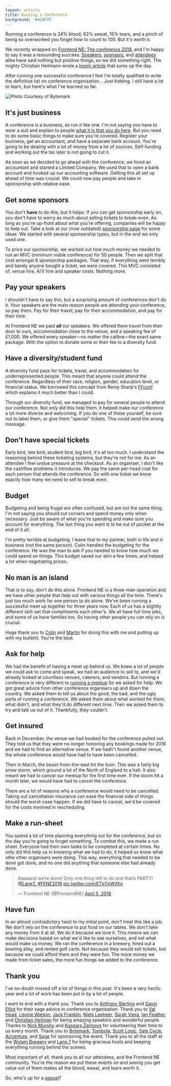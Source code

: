 ```yaml
---
layout: article
title: Running a Conference
background: '#4CAF7E'
---
```


Running a conference is 24% blood, 62% sweat, 15% tears, and a pinch of being so overworked you forget how to count to 100.
But it's worth it.

We recently wrapped on [Frontend NE: The conference 2018](https://2018.frontendne.co.uk), and I'm happy to say it was a resounding success.
[Speakers](https://twitter.com/NikkitaFTW/status/982204431369318400), [sponsors](https://twitter.com/bytemark/status/983351836638924804), and [attendees](https://twitter.com/wtomcarter/status/982017051429687296) alike have said nothing but positive things, so we did something right.
The mighty Christian Heilmann wrote a [lovely article](https://christianheilmann.com/2018/04/10/this-was-frontendne-2018-well-from-my-pov/) that sums up the day.

After running one successful conference I feel I'm totally qualified to write the definitive list on conference organisation…
Just kidding.
I still have a lot to learn, but here's what I've learned so far.

![Photo Courtesy of Bytemark](http://res.cloudinary.com/samdbeckham/image/upload/c_crop,e_auto_contrast,f_auto,g_center,h_1020,q_auto,w_1020/v1524241927/DaWRSEuX4AA9gmX_uqli7v.jpg)

## It's just business
A conference is a business, so run it like one.
I'm not saying you have to wear a suit and explain to people [what it is that you do here](https://www.youtube.com/watch?v=StIcRH_e6zQ).
But you need to do some basic things to make sure you're covered.
Register your business, get an accountant, and have a separate bank account.
You're going to be dealing with a lot of money from a lot of sources.
Self-funding and working out the tax later is not going to cut it.

As soon as we decided to go ahead with the conference, we hired an accountant and started a Limited Company.
We used that to open a  bank account and hooked up our accounting software.
Getting this all set up ahead of time was crucial.
We could now pay people and take in sponsorship with relative ease.

## Get some sponsors
You don't **have** to do this, but it helps.
If you can get sponsorship early on, you don't have to worry as much about selling tickets to break-even.
As long as you're up-front about what you're offering, companies will be happy to help out.
Take a look at our (now outdated) [sponsorship page](https://2018.frontendne.co.uk/sponsorship.html) for some ideas.
We started with several sponsorship types, but in the end we only used one.

To price our sponsorship, we worked out how much money we needed to run an MVC (minimum viable conference) for 50 people.
Then we split that cost amongst 6 sponsorship packages.
That way, if everything went terribly and barely anyone bought a ticket, we were covered.
This MVC consisted of, venue hire, A/V hire and speaker costs.
Nothing more.

## Pay your speakers
I shouldn't have to say this, but a surprising amount of conferences don't do it.
Your speakers are the main reason people are attending your conference, so pay them.
Pay for their travel, pay for their accommodation, and pay for their time.

At Frontend NE we paid **all** our speakers.
We offered them travel from their door to ours, accommodation close to the venue, and a speaking fee of £1,000.
We offered every speaker—no matter the calibre—the exact same package.
With the option to donate some or their fee to a diversity fund.

## Have a diversity/student fund
A diversity fund pays for tickets, travel, and accommodation for underrepresented people.
This meant that anyone could attend the conference.
Regardless of their race, religion, gender, education level, or financial status.
We borrowed this concept from Remy Sharp's [FFconf](https://2017.ffconf.org/scholarship) which explains it much better than I could.

Through our diversity fund, we managed to pay for several people  to attend our conference.
Not only did this help them, it helped make our conference a lot more diverse and welcoming.
If you do one of these yourself, be sure not to label them, or give them "special" tickets.
This could send the wrong message.

## Don't have special tickets
Early bird, late bird, student bird, big bird, it's all too much.
I understand the reasoning behind these ticketing systems, but they're not for me.
As an attendee I feel undue pressure at the checkout.
As an organiser, I don't like the cashflow problems it introduces.
We pay the same per-head cost for each person that attends the conference.
So with one ticket we know exactly how many we need to sell to break even.

## Budget
Budgeting and being frugal are often confused, but are not the same thing.
I'm not saying you should cut corners and spend money only when necessary.
Just be aware of what you're spending and make sure you account for everything.
The last thing you want is to be out of pocket at the end of it all. 

I'm pretty terrible at budgeting.
I leave that to my partner, both in life and in business (not the same person).
Colin handled the budgeting for the conference.
He was the man to ask if you needed to know how much we could spend on things.
This budget saved our skin a few times, and helped a lot when negotiating prices.

## No man is an island
That is to say, don't do this alone.
Frontend NE is a three-man operation and we have other people that help out with various things all the time.
There's just too much work for one person to do alone.
We've been running a successful meet up together for three years now.
Each of us has a slightly different skill-set that compliments each other's.
We all have full time jobs, and some of us have families too.
So having other people you can rely on is crucial.

Huge thank you to [Colin](https://twitter.com/htmlandbacon) and [Martin](https://twitter.com/tempertemper) for doing this with me and putting up with my bullshit.
You're the best.

## Ask for help
We had the benefit of having a meet up behind us.
We knew a lot of people we could ask to come and speak, we had an audience to sell to, and we'd already looked at countless venues, caterers, and vendors.
But running a conference is very different to [running a meetup](/wrote/starting-a-meetup.html)
So we asked for help.
We got great advice from other conference organisers up and down the country.
We asked them to tell us about the good, the bad, and the ugly parts of running a conference.
We asked them about what worked for them, what didn't, and what they'd do different next time.
Then we asked them to try and talk us out of it.
Thankfully, they couldn't.

## Get insured
Back in December, the venue we had booked for the conference pulled out.
They told us that they were no-longer honoring any bookings made for 2018 and we had to find an alternative venue.
If we hadn't found another venue, the whole conference would have had to have been cancelled.

Then in March, the beast-from-the-east hit the toon.
This was a fairly big snow storm, which ground a lot of the North of England to a halt.
It also meant we had to cancel our meetup for the first time ever.
If the storm hit a month later, we would have had to cancel the conference.

There are a lot of reasons why a conference would need to be cancelled.
Taking out cancellation insurance can ease the financial side of things should the worst-case happen.
If we did have to cancel, we'd be covered for the costs involved in rescheduling.

## Make a run-sheet
You spend a lot of time planning everything out for the conference, but on the day you're going to forget something.
To combat this, we made a run sheet.
Everyone had their own tasks to be completed at certain times.
No only did this help us in knowing what we had to do, it helped us know what othe other organisers were doing.
This way, everything that needed to be done got done, and no one did anything that someone else had already done.

<blockquote class="twitter-tweet" data-lang="en"><p lang="en" dir="ltr">Aaaaand we’re done! Only one thing left to do and that’s PARTY! <a href="https://twitter.com/Lane7_?ref_src=twsrc%5Etfw">@Lane7_</a> <a href="https://twitter.com/hashtag/FENE2018?src=hash&amp;ref_src=twsrc%5Etfw">#FENE2018</a> <a href="https://t.co/ETirOvWXhv">pic.twitter.com/ETirOvWXhv</a></p>&mdash; Frontend NE (@FrontendNE) <a href="https://twitter.com/FrontendNE/status/981930970952716291?ref_src=twsrc%5Etfw">April 5, 2018</a></blockquote>

## Have fun
In an almost contradictory twist to my initial point, don't treat this like a job.
We don't rely on the conference to put food on our tables.
We don't take any money from it at all.
We do it because we love it.
This means we can make decisions based on what we'd like to see ourselves, and not what would make us money.
We ran the conference in a brewery, hired out a bowling alley, and rented golf carts.
Not because they would sell tickets, but because we could afford them and they were fun.
The more money we made from ticket sales, the more fun things we added to the conference.

## Thank you
I've no-doubt missed off a lot of things in this post.
It's been a very hectic year and a lot of work has been put in by a lot of people.

I want to end with a thank you.
Thank you to [Anthony Sterling](https://twitter.com/anthonysterling) and [Gavin Elliot](https://twitter.com/gavinelliott) for their sage advice in conference organisation.
Thank you to [Val Head](https://twitter.com/vlh), [Léonie Watson](https://twitter.com/LeonieWatson), [Jack Franklin](https://twitter.com/Jack_Franklin), [Niels Leeheer](https://twitter.com/html5test), [Sarah Viera](https://twitter.com/NikkitaFTW), [Ian Feather](https://twitter.com/ianfeather), and [Christian Heilman](https://twitter.com/codepo8) for being amazing speakers and wonderful people.
Thanks to [Nick Murphy](https://twitter.com/NickEVM) and [Kaspars Žarinovs](https://twitter.com/kaspars_z) for volunteering their time to us every month.
Thank you to [Bytemark](https://twitter.com/bytemark), [Tombola](https://twitter.com/tombola), [Scott Logic](https://twitter.com/Scott_Logic), [Sale Cycle](https://twitter.com/SaleCycle), [Accenture](https://twitter.com/accentureuk), and [Sage](https://twitter.com/sageuk) for sponsoring the event.
Thank you to all the staff at the [Wylam Brewery](https://twitter.com/wylambrewery) and [Lane 7](https://twitter.com/Lane7_) for being gracious hosts and keeping everything running behind the scenes. 

Most important of all, thank you to all our attendees, and the Frontend NE community.
You're the reason we put these events on and seeing you get value out of them makes all the blood, sweat, and tears worth it.

So, who's up for a [sequel](http://eepurl.com/c5ab35)?
